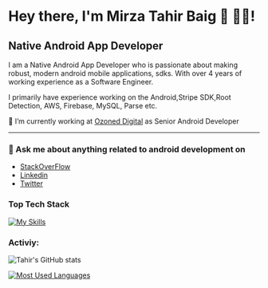 # Hey there, I'm Mirza Tahir Baig 👋 👨‍💻!

<!--
**mirzatahirbaig/mirzatahirbaig** is a ✨ _special_ ✨ repository because its `README.md` (this file) appears on your GitHub profile.

Here are some ideas to get you started:

- 🔭 I’m currently working on ...
- 🌱 I’m currently learning ...
- 👯 I’m looking to collaborate on ...
- 🤔 I’m looking for help with ...
- 💬 Ask me about ...
- 📫 How to reach me: ...
- 😄 Pronouns: ...
- ⚡ Fun fact: ...
-->

## Native Android App Developer

I am a Native Android App Developer who is passionate about making robust, modern android mobile applications, sdks. With over 4 years of working experience as a Software Engineer.

I primarily have experience working on the Android,Stripe SDK,Root Detection, AWS, Firebase, MySQL, Parse etc.

🔭 I’m currently working at [Ozoned Digital](https://ozoneddigital.com/) as Senior Android Developer

-----

### 💬 Ask me about anything related to android development on
* [StackOverFlow](https://stackoverflow.com/users/15241319/mirza-tahir-baig)
* [Linkedin](https://www.linkedin.com/in/mirzatahirbaig/)
* [Twitter](https://twitter.com/MirzaTa33457572)

### Top Tech Stack
[![My Skills](https://skillicons.dev/icons?i=java,kotlin,androidstudio,firebase,git&perline=3)](https://skillicons.dev)

### Activiy:

![Tahir's GitHub stats](https://github-readme-stats.vercel.app/api?username=mirzatahirbaig&hide=contribs,prs)

[![Most Used Languages](https://github-readme-stats.vercel.app/api/top-langs/?username=mirzatahirbaig)](https://github.com/mirzatahirbaig/github-readme-stats)


